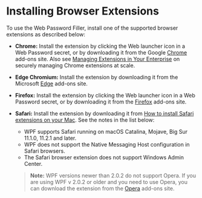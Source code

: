 [title]: # (Installing Browser Extensions)
[tags]: # (WPF, browser extension)
[priority]: # (3)

# Installing Browser Extensions

To use the Web Password Filler, install one of the supported browser extensions as described below:

* **Chrome:** Install the extension by clicking the Web launcher icon in a Web Password secret, or by downloading it from the Google [Chrome](https://chrome.google.com/webstore/detail/secret-server-web-passwor/mfpddejbpnbjkjoaicfedaljnfeollkh?hl=en) add-ons site. Also see [Managing Extensions in Your Enterprise](https://docs.google.com/document/d/1pT0ZSbGdrbGvuCsVD2jjxrw-GVz-80rMS2dgkkquhTY/edit#heading=h.7jw8arkocgc7) on securely managing Chrome extensions at scale.

* **Edge Chromium:** Install the extension by downloading it from the Microsoft [Edge](https://microsoftedge.microsoft.com/addons/detail/kjldmpkefedgljefehmmfifbhnjngmbh) add-ons site.

* **Firefox:** Install the extension by clicking the Web launcher icon in a Web Password secret, or by downloading it from the [Firefox](https://addons.mozilla.org/en-US/firefox/addon/thycotic-password-filler/) add-ons site.

* **Safari:** Install the extension by downloading it from [How to install Safari extensions on your Mac](https://support.apple.com/en-us/HT203051). See the notes in the list below:

   * WPF supports Safari running on macOS Catalina, Mojave, Big Sur 11.1.0, 11.2.1 and later.
   * WPF does not support the Native Messaging Host configuration in Safari browsers.
   * The Safari browser extension does not support Windows Admin Center.

   >**Note:** WPF versions newer than 2.0.2 do not support Opera. If you are using WPF v 2.0.2 or older and you need to use Opera, you can download the extension from the [Opera](https://addons.opera.com/en/extensions/details/secret-server-web-password-filler/) add-ons site.
